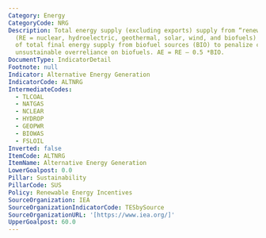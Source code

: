 ```yaml
---
Category: Energy
CategoryCode: NRG
Description: Total energy supply (excluding exports) supply from “renewable sources”
  (RE = nuclear, hydroelectric, geothermal, solar, wind, and biofuels) minus half
  of total final energy supply from biofuel sources (BIO) to penalize countries for
  unsustainable overreliance on biofuels. AE = RE – 0.5 *BIO.
DocumentType: IndicatorDetail
Footnote: null
Indicator: Alternative Energy Generation
IndicatorCode: ALTNRG
IntermediateCodes:
  - TLCOAL
  - NATGAS
  - NCLEAR
  - HYDROP
  - GEOPWR
  - BIOWAS
  - FSLOIL
Inverted: false
ItemCode: ALTNRG
ItemName: Alternative Energy Generation
LowerGoalpost: 0.0
Pillar: Sustainability
PillarCode: SUS
Policy: Renewable Energy Incentives
SourceOrganization: IEA
SourceOrganizationIndicatorCode: TESbySource
SourceOrganizationURL: '[https://www.iea.org/]'
UpperGoalpost: 60.0
---
```


